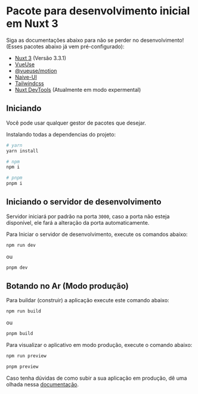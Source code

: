 # Pacote para desenvolvimento inicial em Nuxt 3

Siga as documentações abaixo para não se perder no desenvolvimento! (Esses pacotes abaixo já vem pré-configurado):

- [Nuxt 3](https://nuxt.com/docs/getting-started/introduction) (Versão 3.3.1)
- [VueUse](https://vueuse.org)
- [@vueuse/motion](https://motion.vueuse.org)
- [Naive-UI](https://www.naiveui.com/en-US/os-theme)
- [Tailwindcss](https://tailwindcss.com/)
- [Nuxt DevTools](https://devtools.nuxtjs.org/) (Atualmente em modo expermental)

## Iniciando

Você pode usar qualquer gestor de pacotes que desejar.

Instalando todas a dependencias do projeto:

```bash
# yarn
yarn install

# npm
npm i

# pnpm
pnpm i
```

## Iniciando o servidor de desenvolvimento


Servidor iniciará por padrão na porta `3000`, caso a porta não esteja disponível, ele fará a alteração da porta automaticamente.

Para Iniciar o servidor de desenvolvimento, execute os comandos abaixo:

```bash
npm run dev
```
ou
```bash
pnpm dev
```

## Botando no Ar (Modo produção)

Para buildar (construir) a aplicação execute este comando abaixo:

```bash
npm run build
```
ou
```bash
pnpm build
```

Para visualizar o aplicativo em modo produção, execute o comando abaixo:

```bash
npm run preview
```
```bash
pnpm preview
```

Caso tenha dúvidas de como subir a sua aplicação em produção, dê uma olhada nessa [documentação](https://nuxt.com/docs/getting-started/deployment).
